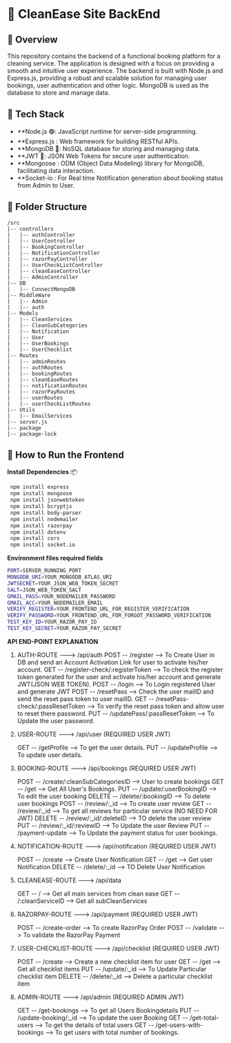 # 🧹 CleanEase Site BackEnd

## 🚀 Overview
This repository contains the backend of a functional booking platform for a cleaning service. The application is designed with a focus on providing a smooth and intuitive user experience. The backend is built with Node.js and Express.js, providing a robust and scalable solution for managing user bookings, user authentication and other logic. MongoDB is used as the database to store and manage data.

## 🧰 Tech Stack

- **Node.js 🟢: JavaScript runtime for server-side programming.
- **Express.js : Web framework for building RESTful APIs.
- **MongoDB 🍃: NoSQL database for storing and managing data.
- **JWT 🔐: JSON Web Tokens for secure user authentication.
- **Mongoose : ODM (Object Data Modeling) library for MongoDB, facilitating data interaction.
- **Socket-io : For Real time Notification generation about booking status from Admin to User.

## 📂 Folder Structure
```
/src
|-- controllers
|   |-- authController
|   |-- UserController
|   |-- BookingController
|   |-- NotificationController
|   |-- razorPayController
|   |-- UserCheckListController
|   |-- cleanEaseController
|   |-- AdminController
|-- DB
|   |-- ConnectMongoDB
|-- MiddleWare
|   |-- Admin
|   |-- auth
|-- Models
|   |-- CleanServices
|   |-- CleanSubCategories
|   |-- Notification
|   |-- User
|   |-- UserBookings
|   |-- UserChecklist
|-- Routes
|   |-- adminRoutes
|   |-- authRoutes
|   |-- bookingRoutes
|   |-- cleanEaseRoutes
|   |-- notificationRoutes
|   |-- razorPayRoutes
|   |-- userRoutes
|   |-- userCheckListRoutes
|-- Utils
|   |-- EmailServices
|-- server.js
|-- package
|-- package-lock
```

## 🧪 How to Run the Frontend
**Install Dependencies** 📦
   ```bash
	npm install express
	npm install mongoose
	npm install jsonwebtoken
	npm install bcryptjs
	npm install body-parser
	npm install nodemailer
	npm install razorpay
	npm install dotenv
	npm install cors
	npm install socket.io
   ```


**Environment files required fields**
```bash
PORT=SERVER_RUNNING_PORT
MONGODB_URI=YOUR_MONGODB_ATLAS_URI
JWTSECRET=YOUR_JSON_WEB_TOKEN_SECRET
SALT=JSON_WEB_TOKEN_SALT
GMAIL_PASS=YOUR_NODEMAILER_PASSWORD
GMAIL_ACC=YOUR_NODEMAILER_EMAIL
VERIFY_REGISTER=YOUR_FRONTEND_URL_FOR_REGISTER_VERIFICATION
VERIFY_PASSWORD=YOUR_FRONTEND_URL_FOR_FORGOT_PASSWORD_VERIFICATION
TEST_KEY_ID=YOUR_RAZOR_PAY_ID
TEST_KEY_SECRET=YOUR_RAZOR_PAY_SECRET
```

**API END-POINT EXPLANATION**

1. AUTH-ROUTE ---> /api/auth
	POST -- /register --> To Create User in DB and send an Account Activation Link for user to activate his/her account.
	GET  -- /register-check/:registerToken --> To check the register token generated for the user and activate his/her account and generate JWT(JSON WEB TOKEN).
	POST -- /login --> To Login registered User and generate JWT
	POST -- /resetPass --> Check the user mailID and send the reset pass token to user mailID.
	GET  -- /resetPass-check/:passResetToken --> To verify the reset pass token and allow user to reset there password.
	PUT  -- /updatePass/:passResetToken --> To Update the user password.

3. USER-ROUTE ---> /api/user (REQUIRED USER JWT)

	GET  -- /getProfile --> To get the user details.
	PUT  -- /updateProfile --> To update user details.

4. BOOKING-ROUTE ---> /api/bookings (REQUIRED USER JWT)

	POST -- /create/:cleanSubCategoriesID --> User to create bookings
	GET  -- /get --> Get All User's Bookings.
	PUT  -- /update/:userBookingID --> To edit the user booking
	DELETE -- /delete/:bookingID --> To delete user bookings
	POST -- /review/:_id --> To create user review
	GET  -- /review/:_id --> To get all reviews for particular service (NO NEED FOR JWT)
	DELETE -- /review/:_id/:deleteID --> TO delete the user review
	PUT  -- /review/:_id/:reviewID --> To Update the user Review
	PUT  -- /payment-update --> To Update the payment status for user bookings.
	
5. NOTIFICATION-ROUTE ---> /api/notification (REQUIRED USER JWT)

	POST -- /create --> Create User Notification
	GET  -- /get --> Get user Notification
	DELETE -- /delete/:_id --> TO Delete User Notification

6. CLEANEASE-ROUTE ---> /api/data

	GET  -- / --> Get all main services from clean ease
	GET  -- /:cleanServiceID --> Get all subCleanServices

7. RAZORPAY-ROUTE ---> /api/payment (REQUIRED USER JWT)

	POST -- /create-order --> To create RazorPay Order
	POST -- /validate --> To validate the RazorPay Payment

8. USER-CHECKLIST-ROUTE ---> /api/checklist (REQUIRED USER JWT)

	POST -- /create --> Create a new checklist item for user
	GET  -- /get --> Get all checklist items
	PUT  -- /update/:_id --> To Update Particular checklist item
	DELETE -- /delete/:_id --> Delete a particular checklist item

9. ADMIN-ROUTE ---> /api/admin (REQUIRED ADMIN JWT)

	GET  -- /get-bookings --> To get all Users Bookingdetails
	PUT  -- /update-booking/:_id --> To update the user Booking
	GET  -- /get-total-users --> To get the details of total users
	GET  -- /get-users-with-bookings --> To get users with total number of bookings.

